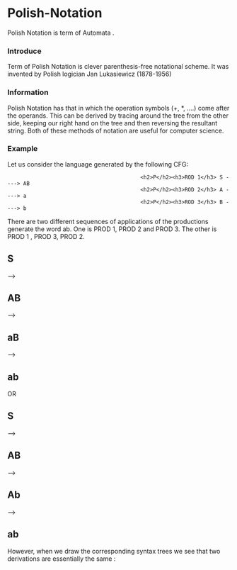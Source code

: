 # Polish-Notation
Polish Notation is term of Automata .

<h3>Introduce</h3>
<p>Term of Polish Notation is clever parenthesis-free notational scheme. It was invented by Polish
logician Jan Lukasiewicz (1878-1956) </p>

<h3>Information</h3>
<p>Polish Notation has that in which the operation symbols (+, *, ....) come after the operands. This can
be derived by tracing around the tree from the other side, keeping our right
hand on the tree and then reversing the resultant string. Both of these methods
of notation are useful for computer science. </p>

<h3>Example</h3>
Let us consider the language generated by the following CFG:

                                              <h2>P</h2><h3>ROD 1</h3> S ----> AB
                                              <h2>P</h2><h3>ROD 2</h3> A ----> a
                                              <h2>P</h2><h3>ROD 3</h3> B ----> b
                                              
<p>There are two different sequences of applications of the productions generate the word ab. One is PROD 1, PROD 2 and PROD 3. The other is PROD 1 , PROD 3, PROD 2. </p>

  <span><h2>S</h2></span> --> <span><h2>AB</h2></span> --> <span><h2>aB</h2></span> --> <span><h2>ab</h2></span>  OR <span><h2>S</h2></span> --> <span><h2>AB</h2></span> --> <span><h2>Ab</h2></span> --> <span><h2>ab</h2></span> 
  
  <p>However, when we draw the corresponding syntax trees we see that two derivations are essentially the same :</p>
